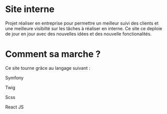 # Site interne

Projet réaliser en entreprise pour permettre un meilleur suivi des clients et une meilleure visibilté sur les tâches à réaliser en interne. 
Ce site ce deploie de jour en jour avec des nouvelles idées et des nouvelle fonctionalités.

# Comment sa marche ? 
Ce site tourne grâce au langage suivant :

Symfony

Twig

Scss

React JS
